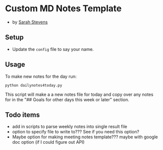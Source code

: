 # Custom MD Notes Template

- by [Sarah Stevens](https://github.com/sstevens2/)


## Setup

- Update the `config` file to say your name.


## Usage

To make new notes for the day run:
```
python dailynotes4today.py
```
This script will make a a new notes file for today and 
copy over any notes for in the "## Goals for other days this week or later" section.


## Todo items

- add in scripts to parse weekly notes into single result file
- option to specify file to write to??? See if you need this option?
- Maybe option for making meeting notes template??? maybe with google doc option (if I could figure out API)



